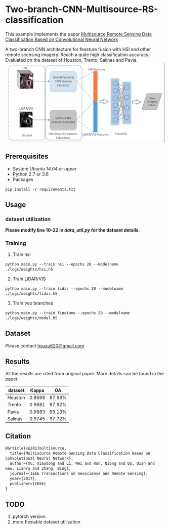 # Two-branch-CNN-Multisource-RS-classification
This example implements the paper [Multisource Remote Sensing Data Classification Based on Convolutional Neural Network](http://ieeexplore.ieee.org/document/8068943/)

A two-branch CNN architecture for feasture fusion with HSI and other remote scensing imagery. Reach a quite high classification accuracy. Evaluated on the dataset of Houston, Trento, Salinas and Pavia. 
![](./figs/arch-01.png)

## Prerequisites
- System *Ubuntu 14.04 or upper* 
- Python 2.7 or 3.6
- Packages
```
pip install -r requirements.txt
```

## Usage
### dataset utilization
**Please modify line 10-22 in *data_util.py* for the dataset details.**

### Training
1. Train hsi
```
python main.py --train hsi --epochs 20 --modelname ./logs/weights/hsi.h5
```
2. Train LiDAR/VIS
```
python main.py --train lidar --epochs 20 --modelname ./logs/weights/lidar.h5
```
3. Train two branches
```
python main.py --train finetune --epochs 20 --modelname ./logs/weights/model.h5
```

## Dataset
Please contact [hsuxu820@gmail.com](hsuxu820@gmail.com)

## Results
All the results are cited from original paper. More details can be found in the paper.

| dataset   | Kappa | OA       |
|-----------|-------|----------|
| Houston   | 0.8698| 87.98%   |
| Trento    | 0.9681| 97.92%   |
| Pavia     | 0.9883| 99.13%   |
| Salinas   | 0.9745| 97.72%   |

## Citation
```
@article{xu2017multisource,
  title={Multisource Remote Sensing Data Classification Based on Convolutional Neural Network},
  author={Xu, Xiaodong and Li, Wei and Ran, Qiong and Du, Qian and Gao, Lianru and Zhang, Bing},
  journal={IEEE Transactions on Geoscience and Remote Sensing},
  year={2017},
  publisher={IEEE}
}
```
## TODO
1. pytorch version.
2. more flexiable dataset utilization